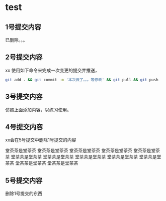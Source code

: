 ﻿# test

## 1号提交内容
已删除。。。

## 2号提交内容
xx 使用如下命令来完成一次变更的提交并推送，
```bash
git add . && git commit -m '本次做了。。。等修改' && git pull && git push
```

## 3号提交内容
仿照上面添加内容，以练习使用。

## 4号提交内容
xx会在5号提交中删除1号提交的内容

堂茶茶是堂茶茶
堂茶茶是堂茶茶
堂茶茶是堂茶茶
堂茶茶是堂茶茶
堂茶茶是堂茶茶
堂茶茶是堂茶茶
堂茶茶是堂茶茶
堂茶茶是堂茶茶
堂茶茶是堂茶茶
堂茶茶是堂茶茶
堂茶茶是堂茶茶
堂茶茶是堂茶茶

## 5号提交内容
删除1号提交的东西